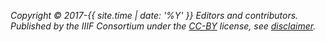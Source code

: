 _Copyright © 2017-{{ site.time | date: '%Y' }} Editors and contributors. Published by the IIIF Consortium under the [CC-BY][cc-by] license, see [disclaimer][disclaimer]._

[disclaimer]: /api/annex/notes/disclaimer/
[cc-by]: http://creativecommons.org/licenses/by/4.0/ "Creative Commons &mdash; Attribution 4.0 International"
